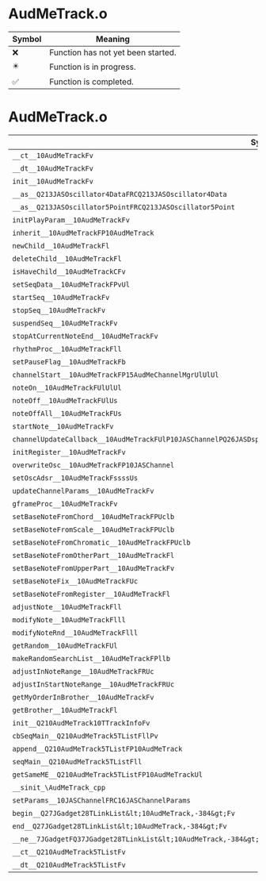 # AudMeTrack.o
| Symbol | Meaning 
| ------------- | ------------- 
| :x: | Function has not yet been started. 
| :eight_pointed_black_star: | Function is in progress. 
| :white_check_mark: | Function is completed. 


# AudMeTrack.o
| Symbol | Decompiled? |
| ------------- | ------------- |
| `__ct__10AudMeTrackFv` | :x: |
| `__dt__10AudMeTrackFv` | :x: |
| `init__10AudMeTrackFv` | :x: |
| `__as__Q213JASOscillator4DataFRCQ213JASOscillator4Data` | :x: |
| `__as__Q213JASOscillator5PointFRCQ213JASOscillator5Point` | :x: |
| `initPlayParam__10AudMeTrackFv` | :x: |
| `inherit__10AudMeTrackFP10AudMeTrack` | :x: |
| `newChild__10AudMeTrackFl` | :x: |
| `deleteChild__10AudMeTrackFl` | :x: |
| `isHaveChild__10AudMeTrackCFv` | :x: |
| `setSeqData__10AudMeTrackFPvUl` | :x: |
| `startSeq__10AudMeTrackFv` | :x: |
| `stopSeq__10AudMeTrackFv` | :x: |
| `suspendSeq__10AudMeTrackFv` | :x: |
| `stopAtCurrentNoteEnd__10AudMeTrackFv` | :x: |
| `rhythmProc__10AudMeTrackFll` | :x: |
| `setPauseFlag__10AudMeTrackFb` | :x: |
| `channelStart__10AudMeTrackFP15AudMeChannelMgrUlUlUl` | :x: |
| `noteOn__10AudMeTrackFUlUlUl` | :x: |
| `noteOff__10AudMeTrackFUlUs` | :x: |
| `noteOffAll__10AudMeTrackFUs` | :x: |
| `startNote__10AudMeTrackFv` | :x: |
| `channelUpdateCallback__10AudMeTrackFUlP10JASChannelPQ26JASDsp8TChannelPv` | :x: |
| `initRegister__10AudMeTrackFv` | :x: |
| `overwriteOsc__10AudMeTrackFP10JASChannel` | :x: |
| `setOscAdsr__10AudMeTrackFssssUs` | :x: |
| `updateChannelParams__10AudMeTrackFv` | :x: |
| `gframeProc__10AudMeTrackFv` | :x: |
| `setBaseNoteFromChord__10AudMeTrackFPUclb` | :x: |
| `setBaseNoteFromScale__10AudMeTrackFPUclb` | :x: |
| `setBaseNoteFromChromatic__10AudMeTrackFPUclb` | :x: |
| `setBaseNoteFromOtherPart__10AudMeTrackFl` | :x: |
| `setBaseNoteFromUpperPart__10AudMeTrackFv` | :x: |
| `setBaseNoteFix__10AudMeTrackFUc` | :x: |
| `setBaseNoteFromRegister__10AudMeTrackFl` | :x: |
| `adjustNote__10AudMeTrackFll` | :x: |
| `modifyNote__10AudMeTrackFlll` | :x: |
| `modifyNoteRnd__10AudMeTrackFlll` | :x: |
| `getRandom__10AudMeTrackFUl` | :x: |
| `makeRandomSearchList__10AudMeTrackFPllb` | :x: |
| `adjustInNoteRange__10AudMeTrackFRUc` | :x: |
| `adjustInStartNoteRange__10AudMeTrackFRUc` | :x: |
| `getMyOrderInBrother__10AudMeTrackFv` | :x: |
| `getBrother__10AudMeTrackFl` | :x: |
| `init__Q210AudMeTrack10TTrackInfoFv` | :x: |
| `cbSeqMain__Q210AudMeTrack5TListFllPv` | :x: |
| `append__Q210AudMeTrack5TListFP10AudMeTrack` | :x: |
| `seqMain__Q210AudMeTrack5TListFll` | :x: |
| `getSameME__Q210AudMeTrack5TListFP10AudMeTrackUl` | :x: |
| `__sinit_\AudMeTrack_cpp` | :x: |
| `setParams__10JASChannelFRC16JASChannelParams` | :x: |
| `begin__Q27JGadget28TLinkList&lt;10AudMeTrack,-384&gt;Fv` | :x: |
| `end__Q27JGadget28TLinkList&lt;10AudMeTrack,-384&gt;Fv` | :x: |
| `__ne__7JGadgetFQ37JGadget28TLinkList&lt;10AudMeTrack,-384&gt;8iteratorQ37JGadget28TLinkList&lt;10AudMeTrack,-384&gt;8iterator` | :x: |
| `__ct__Q210AudMeTrack5TListFv` | :x: |
| `__dt__Q210AudMeTrack5TListFv` | :x: |
